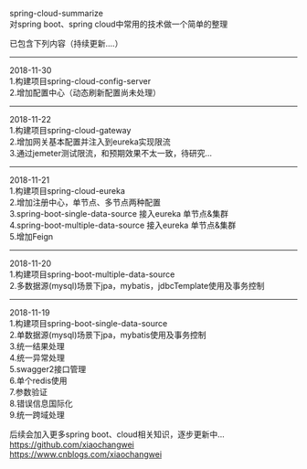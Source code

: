 spring-cloud-summarize  
对spring boot、spring cloud中常用的技术做一个简单的整理  
  
已包含下列内容（持续更新....）
*******************************************************  
2018-11-30  
1.构建项目spring-cloud-config-server   
2.增加配置中心（动态刷新配置尚未处理）
  
     
*******************************************************  
2018-11-22  
1.构建项目spring-cloud-gateway   
2.增加网关基本配置并注入到eureka实现限流  
3.通过jemeter测试限流，和预期效果不太一致，待研究...   
  
  
*******************************************************  
2018-11-21  
1.构建项目spring-cloud-eureka   
2.增加注册中心，单节点、多节点两种配置  
3.spring-boot-single-data-source 接入eureka 单节点&集群  
4.spring-boot-multiple-data-source 接入eureka 单节点&集群  
5.增加Feign  
  
  
*******************************************************  
2018-11-20  
1.构建项目spring-boot-multiple-data-source   
2.多数据源(mysql)场景下jpa，mybatis，jdbcTemplate使用及事务控制   
  
*******************************************************  
2018-11-19  
1.构建项目spring-boot-single-data-source   
2.单数据源(mysql)场景下jpa，mybatis使用及事务控制  
3.统一结果处理  
4.统一异常处理  
5.swagger2接口管理  
6.单个redis使用  
7.参数验证  
8.错误信息国际化  
9.统一跨域处理  


  
  
  
  
后续会加入更多spring boot、cloud相关知识，逐步更新中...  
https://github.com/xiaochangwei  
https://www.cnblogs.com/xiaochangwei  
